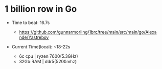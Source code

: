 # 1 billion row in Go
- Time to beat: 16.7s
    - https://github.com/gunnarmorling/1brc/tree/main/src/main/go/AlexanderYastrebov

- Current Time(local): ~18-22s
    - 6c cpu    | ryzen 7600(5.3GHz)
    - 32Gb RAM  | ddr5(5200mhz)